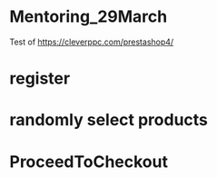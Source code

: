 # Mentoring_29March
Test of https://cleverppc.com/prestashop4/
# register
# randomly select products
# ProceedToCheckout
